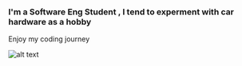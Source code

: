 ### I'm a Software Eng Student , I tend to experment with car hardware as a hobby

Enjoy my coding journey 

  ![alt text](https://gcdnb.pbrd.co/images/J2Dr4CqOORw2.jpg)
